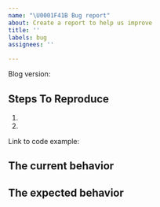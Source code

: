 ```yaml
---
name: "\U0001F41B Bug report"
about: Create a report to help us improve
title: ''
labels: bug
assignees: ''

---
```


<!--
  Please provide a clear and concise description of what the bug is. Include
  screenshots if needed. Please test using the latest version of the relevant
  Blog packages to make sure your issue has not already been fixed.
-->

Blog version:

## Steps To Reproduce

1.
2.

<!--
  Your bug will get fixed much faster if we can run your code and it doesn't
  have dependencies other than Blog. Issues without reproduction steps or
  code examples may be immediately closed as not actionable.
-->

Link to code example:

<!--
  Please provide a CodeSandbox (https://codesandbox.io/s/new), a link to a
  repository on GitHub, or provide a minimal code example that reproduces the
  problem. You may provide a screenshot of the application if you think it is
  relevant to your bug report. Here are some tips for providing a minimal
  example: https://stackoverflow.com/help/mcve.
-->

## The current behavior


## The expected behavior
